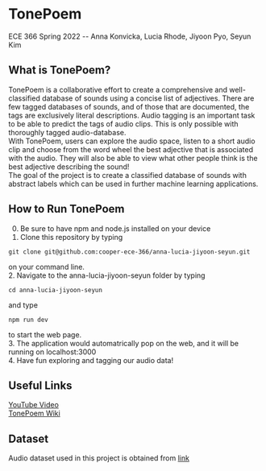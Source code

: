 # TonePoem
ECE 366 Spring 2022 -- Anna Konvicka, Lucia Rhode, Jiyoon Pyo, Seyun Kim

## What is TonePoem?
TonePoem is a collaborative effort to create a comprehensive and well-classified database of sounds using a concise list of adjectives. There are few tagged databases of sounds, and of those that are documented, the tags are exclusively literal descriptions. Audio tagging is an important task to be able to predict the tags of audio clips. This is only possible with thoroughly tagged audio-database.<br>
With TonePoem, users can explore the audio space, listen to a short audio clip and choose from the word wheel the best adjective that is associated with the audio. They will also be able to view what other people think is the best adjective describing the sound!<br>
The goal of the project is to create a classified database of sounds with abstract labels which can be used in further machine learning applications.

## How to Run TonePoem
0. Be sure to have npm and node.js installed on your device
1. Clone this repository by typing
```
git clone git@github.com:cooper-ece-366/anna-lucia-jiyoon-seyun.git
```
on your command line.<br>
2. Navigate to the anna-lucia-jiyoon-seyun folder by typing
```
cd anna-lucia-jiyoon-seyun
```
and type
```
npm run dev
```
to start the web page.<br>
3. The application would automatrically pop on the web, and it will be running on localhost:3000<br>
4. Have fun exploring and tagging our audio data!

## Useful Links
[YouTube Video](https://www.youtube.com/watch?v=e0512VAn6M0&ab_channel=SeyunKim)<br>
[TonePoem Wiki](https://github.com/cooper-ece-366/anna-lucia-jiyoon-seyun/wiki)

## Dataset
Audio dataset used in this project is obtained from [link](https://github.com/mdeff/fma)